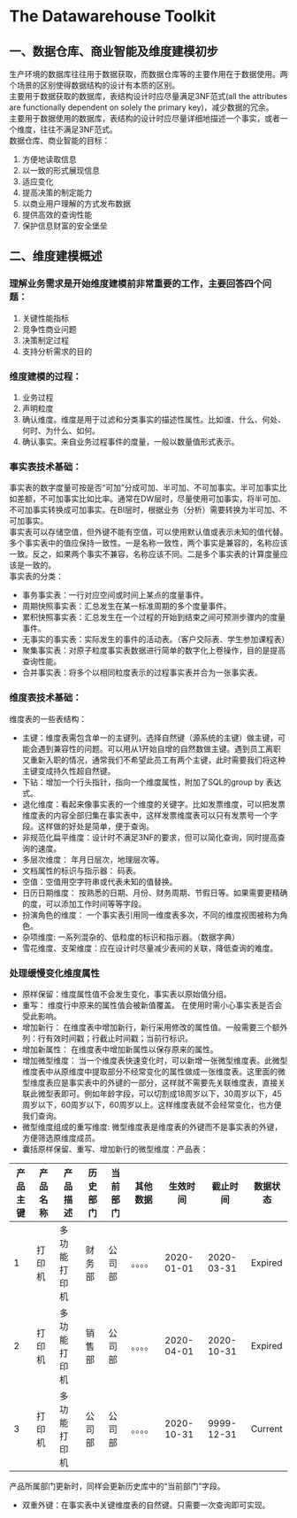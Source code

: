 # The Datawarehouse Toolkit

## 一、数据仓库、商业智能及维度建模初步
生产环境的数据库往往用于数据获取，而数据仓库等的主要作用在于数据使用。两个场景的区别使得数据结构的设计有本质的区别。  
主要用于数据获取的数据库，表结构设计时应尽量满足3NF范式(all the attributes are functionally dependent on solely the primary key)，减少数据的冗余。  
主要用于数据使用的数据库，表结构的设计时应尽量详细地描述一个事实，或者一个维度，往往不满足3NF范式。  
数据仓库、商业智能的目标：  
1. 方便地读取信息
2. 以一致的形式展现信息
3. 适应变化
4. 提高决策的制定能力
5. 以商业用户理解的方式发布数据
6. 提供高效的查询性能
7. 保护信息财富的安全堡垒

## 二、维度建模概述
### 理解业务需求是开始维度建模前非常重要的工作，主要回答四个问题：
1. 关键性能指标
2. 竞争性商业问题
3. 决策制定过程
4. 支持分析需求的目的  

### 维度建模的过程：
1. 业务过程
2. 声明粒度
3. 确认维度。维度是用于过滤和分类事实的描述性属性。比如谁、什么、何处、何时、为什么、如何。
4. 确认事实。来自业务过程事件的度量，一般以数量值形式表示。

### 事实表技术基础：
事实表的数字度量可按是否“可加”分成可加、半可加、不可加事实。半可加事实比如差额，不可加事实比如比率。通常在DW层时，尽量使用可加事实，将半可加、不可加事实转换成可加事实。在BI层时，根据业务（分析）需要转换为半可加、不可加事实。  
事实表可以存储空值，但外键不能有空值，可以使用默认值或表示未知的值代替。  
多个事实表中的值应保持一致性。一是名称一致性，两个事实是兼容的，名称应该一致。反之，如果两个事实不兼容，名称应该不同。二是多个事实表的计算度量应该是一致的。  
事实表的分类：  
* 事务事实表：一行对应空间或时间上某点的度量事件。
* 周期快照事实表：汇总发生在某一标准周期的多个度量事件。
* 累积快照事实表：汇总发生在一个过程的开始到结束之间可预测步骤内的度量事件。
* 无事实的事实表：实际发生的事件的活动表。（客户交际表、学生参加课程表）
* 聚集事实表：对原子粒度事实表数据进行简单的数字化上卷操作，目的是提高查询性能。
* 合并事实表：将多个以相同粒度表示的过程事实表并合为一张事实表。

### 维度表技术基础：
维度表的一些表结构：  
* 主键：维度表需包含单一的主键列。选择自然键（源系统的主键）做主键，可能会遇到兼容性的问题。可以用从1开始自增的自然数做主键。遇到员工离职又重新入职的情况，通常我们不希望此员工有两个主键，此时需要我们将这种主键变成持久性超自然键。
* 下钻：增加一个行头指针，指向一个维度属性，附加了SQL的group by 表达式。
* 退化维度：看起来像事实表的一个维度的关键字。比如发票维度，可以把发票维度表的内容全部归集在事实表中，这样发票维度表可以只有发票号一个字段。这样做的好处是简单，便于查询。
* 非规范化扁平维度：设计时不满足3NF的要求，但可以简化查询，同时提高查询的速度。
* 多层次维度： 年月日层次，地理层次等。
* 文档属性的标识与指示器： 码表。
* 空值：空值用空字符串或代表未知的值替换。
* 日历日期维度： 按熟悉的日期、月份、财务周期、节假日等。如果需要更精确的度，可以添加工作时间等等字段。
* 扮演角色的维度： 一个事实表引用同一维度表多次，不同的维度视图被称为角色。
* 杂项维度: 一系列混杂的、低粒度的标识和指示器。（数据字典）
* 雪花维度、支架维度：应在设计时尽量减少表间的关联，降低查询的难度。

### 处理缓慢变化维度属性
* 原样保留：维度属性值不会发生变化，事实表以原始值分组。
* 重写： 维度行中原来的属性值会被新值覆盖。 在使用时需小心事实表是否会受此影响。
* 增加新行： 在维度表中增加新行，新行采用修改的属性值。一般需要三个额外列：行有效时间戳；行截止时间戳；当前行标识。
* 增加新属性： 在维度表中增加新属性以保存原来的属性。
* 增加微型维度： 当一个维度表快速变化时，可以新增一张微型维度表。此微型维度表中从原维度中提取部分不经常变化的属性做成一张维度表。这里面的微型维度表应是事实表中的外键的一部分，这样就不需要先关联维度表，直接关联此微型表即可。例如年龄字段，可以切割成18周岁以下，30周岁以下，45周岁以下，60周岁以下，60周岁以上。这样维度表就不会经常变化，也方便我们查询。
* 微型维度组成的重写维度: 微型维度表是维度表的外键而不是事实表的外键，方便筛选原维度成员。
* 囊括原样保留、重写、增加新行的微型维度：产品表：  

| 产品主键 | 产品名称 | 产品描述 | 历史部门 | 当前部门 | 其他数据 | 生效时间 | 截止时间 | 数据状态 |
| ------- | -------- |---------| --------|----------|---------|---------|---------|----------|
| 1       |  打印机  | 多功能打印机| 财务部| 公司部    | 。。。。| 2020-01-01|2020-03-31| Expired|
| 2       |  打印机  | 多功能打印机| 销售部| 公司部    | 。。。。| 2020-04-01|2020-10-31| Expired|
| 3       |  打印机  | 多功能打印机| 公司部| 公司部    | 。。。。| 2020-10-31|9999-12-31| Current|

产品所属部门更新时，同样会更新历史库中的“当前部门”字段。
* 双重外键：在事实表中关键维度表的自然键。只需要一次查询即可实现。


